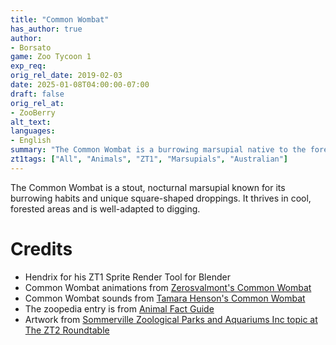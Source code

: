 ```yaml
---
title: "Common Wombat"
has_author: true
author: 
- Borsato
game: Zoo Tycoon 1
exp_req:
orig_rel_date: 2019-02-03
date: 2025-01-08T04:00:00-07:00
draft: false
orig_rel_at: 
- ZooBerry
alt_text: 
languages:
- English
summary: "The Common Wombat is a burrowing marsupial native to the forests and grasslands of southeastern Australia."
zt1tags: ["All", "Animals", "ZT1", "Marsupials", "Australian"]
---
```


The Common Wombat is a stout, nocturnal marsupial known for its burrowing habits and unique square-shaped droppings. It thrives in cool, forested areas and is well-adapted to digging.

# Credits

- Hendrix for his ZT1 Sprite Render Tool for Blender  
- Common Wombat animations from [Zerosvalmont's Common Wombat](http://zt2downloadlibrary.fandom.com/wiki/Common_Wombat_(Zerosvalmont))  
- Common Wombat sounds from [Tamara Henson's Common Wombat](http://zt2downloadlibrary.fandom.com/wiki/Common_Wombat_(Tamara_Henson))  
- The zoopedia entry is from [Animal Fact Guide](https://animalfactguide.com/animal-facts/common-wombat/)  
- Artwork from [Sommerville Zoological Parks and Aquariums Inc topic at The ZT2 Roundtable](https://thezt2roundtable.com/sommerville-zoological-parks-and-aquariums-inc-t22843.html)
